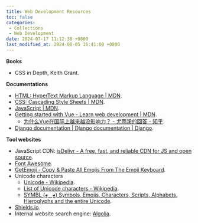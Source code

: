 ```yaml
---
title: Web Development Resources
toc: false
categories:
 - Collections
 - Web Development
date: 2024-07-17 11:12:38 +0800
last_modified_at: 2024-08-05 16:41:00 +0800
---
```


**Books**

- CSS in Depth, Keith Grant.

**Documentations**

- [HTML: HyperText Markup Language \| MDN](https://developer.mozilla.org/en-US/docs/Web/HTML).
- [CSS: Cascading Style Sheets \| MDN](https://developer.mozilla.org/en-US/docs/Web/CSS).
- [JavaScript \| MDN](https://developer.mozilla.org/en-US/docs/Web/JavaScript).
- [Getting started with Vue - Learn web development \| MDN](https://developer.mozilla.org/en-US/docs/Learn/Tools_and_testing/Client-side_JavaScript_frameworks/Vue_getting_started).
  - [为什么Vue在国际上越来越没影响力？ - 尤雨溪的回答 - 知乎](https://www.zhihu.com/question/472193255/answer/2235015723).
- [Django documentation \| Django documentation \| Django](https://docs.djangoproject.com/en/5.0/).

**Tool websites**

- JavaScript CDN: [jsDelivr - A free, fast, and reliable CDN for JS and open source](https://www.jsdelivr.com/).
- [Font Awesome](https://fontawesome.com/).
- [GetEmoji - Copy \& Paste All Emojis From The Emoji Keyboard](https://getemoji.com/).
- Unicode characters
  - [Unicode - Wikipedia](https://en.wikipedia.org/wiki/Unicode).
  - [List of Unicode characters - Wikipedia](https://en.wikipedia.org/wiki/List_of_Unicode_characters).
  - [SYMBL (◕‿◕) Symbols, Emojis, Characters, Scripts, Alphabets, Hieroglyphs and the entire Unicode](https://symbl.cc/en/).
- [Shields.io](https://shields.io/).
- Internal website search engine: [Algolia](https://www.algolia.com/).